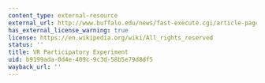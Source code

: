 ```yaml
---
content_type: external-resource
external_url: http://www.buffalo.edu/news/fast-execute.cgi/article-page.html?article=71550009
has_external_license_warning: true
license: https://en.wikipedia.org/wiki/All_rights_reserved
status: ''
title: VR Participatory Experiment
uid: b9199ada-0d4e-409c-9c3d-58b5e79d8df5
wayback_url: ''
---
```

